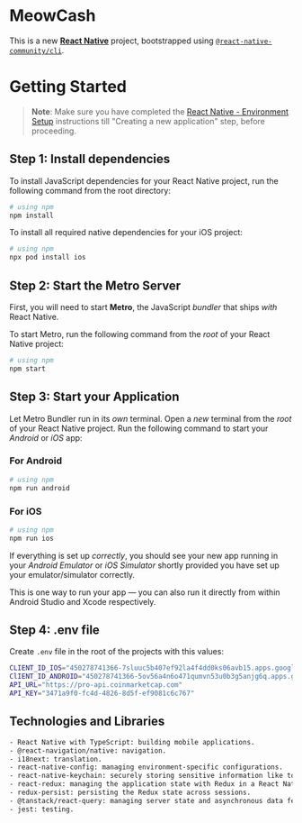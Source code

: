 # MeowCash

This is a new [**React Native**](https://reactnative.dev) project, bootstrapped using [`@react-native-community/cli`](https://github.com/react-native-community/cli).

# Getting Started

> **Note**: Make sure you have completed the [React Native - Environment Setup](https://reactnative.dev/docs/environment-setup) instructions till "Creating a new application" step, before proceeding.

## Step 1: Install dependencies

To install JavaScript dependencies for your React Native project, run the following command from the root directory:

```bash
# using npm
npm install
```

To install all required native dependencies for your iOS project:

```bash
# using npm
npx pod install ios
```

## Step 2: Start the Metro Server

First, you will need to start **Metro**, the JavaScript _bundler_ that ships _with_ React Native.

To start Metro, run the following command from the _root_ of your React Native project:

```bash
# using npm
npm start
```

## Step 3: Start your Application

Let Metro Bundler run in its _own_ terminal. Open a _new_ terminal from the _root_ of your React Native project. Run the following command to start your _Android_ or _iOS_ app:

### For Android

```bash
# using npm
npm run android
```

### For iOS

```bash
# using npm
npm run ios
```

If everything is set up _correctly_, you should see your new app running in your _Android Emulator_ or _iOS Simulator_ shortly provided you have set up your emulator/simulator correctly.

This is one way to run your app — you can also run it directly from within Android Studio and Xcode respectively.

## Step 4: .env file

Create `.env` file in the root of the projects with this values:

```bash
CLIENT_ID_IOS="450278741366-7sluuc5b407ef92la4f4dd0ks06avb15.apps.googleusercontent.com"
ClIENT_ID_ANDROID="450278741366-5ov56a4n6o471qumvn53u0b3g5anjg6q.apps.googleusercontent.com"
API_URL="https://pro-api.coinmarketcap.com"
API_KEY="3471a9f0-fc4d-4826-8d5f-ef9081c6c767"
```

## Technologies and Libraries

```bash
- React Native with TypeScript: building mobile applications.
- @react-navigation/native: navigation.
- i18next: translation.
- react-native-config: managing environment-specific configurations.
- react-native-keychain: securely storing sensitive information like tokens.
- react-redux: managing the application state with Redux in a React Native app.
- redux-persist: persisting the Redux state across sessions.
- @tanstack/react-query: managing server state and asynchronous data fetching.
- jest: testing.

```
